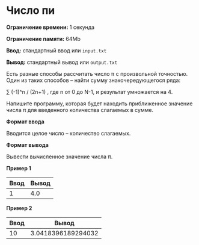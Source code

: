 # Число пи

**Ограничение времени:** 1 секунда

**Ограничение памяти:** 64Mb

**Ввод:** стандартный ввод или `input.txt`

**Вывод:** стандартный вывод или `output.txt`

Есть разные способы рассчитать число π с произвольной точностью. Один из таких способов – найти сумму знакочередующегося ряда:

∑ (-1)^n / (2n+1) , где n от 0 до N-1, и результат умножается на 4.

Напишите программу, которая будет находить приближенное значение числа π для введенного количества слагаемых в сумме.

**Формат ввода**

Вводится целое число – количество слагаемых.

**Формат вывода**

Вывести вычисленное значение числа π.

**Пример 1**

| Ввод | Вывод |
|---|---|
| 1 | 4.0 |

**Пример 2**

| Ввод | Вывод |
|---|---|
| 10 | 3.0418396189294032 |